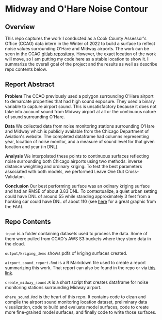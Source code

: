 # Midway and O'Hare Noise Contour

## Overview

This repo captures the work I conducted as a Cook County Assessor's Office (CCAO) data intern in the Winter of 2022 to build a surface to reflect noise values surrounding O'Hare and Midway airports. The work can be seen in the CCAO [gitlab repository](https://gitlab.com/ccao-data-science---modeling). However, the exact location of the work will move, so I am putting my code here as a stable location to show it. I summarize the overall goal of the project and the results as well as describe repo contents below. 

## Report Abstract

**Problem** The CCAO previously used a polygon surrounding O'Hare airport to demarcate properties that had high sound exposure. They used a binary variable to capture airport sound. This is unsatisfactory because it does not take into account sound from Midway airport at all or the continuous nature of sound surrounding O'Hare. 

**Data** We collected data from noise monitoring stations surrounding O'Hare and Midway which is publicly available from the Chicago Department of Aviation's website. The completed dataframe had columns representing year, location of noise monitor, and a measure of sound level for that given location and year (in DNL). 

**Analysis** We interpolated these points to continuous surfaces reflecting noise surrounding both Chicago airports using two methods: inverse distance weighting and ordinary kriging. To test the best parameters associated with both models, we performed Leave One Out Cross-Validaton. 

**Conclusion** Our best performing surface was an odinary kriging surface and had an RMSE of about 3.83 DNL. To contextualize, a quiet urban setting could have DNL of around 55 while standing approximately 3 feet from a honking car could have DNL of about 110 (see [here](https://www.faa.gov/regulations_policies/policy_guidance/noise/basics/) for a great graphic from the FAA). 



## Repo Contents

`input` is a folder containing datasets used to process the data. Some of them were pulled from CCAO's AWS S3 buckets where they store data in the cloud. 

`output/kriging_demo` shows pdfs of kriging surfaces created.

`airport_sound_report.Rmd` is a R Markdown file used to create a report summarizing this work. That report can also be found in the repo or via [this link](https://github.com/Deckart2/noise_contour/blob/main/airport_sound_report.pdf). 

`create_midway_sound.R` is a short script that creates dataframe for noise monitoring stations surrounding Midway airport. 

`ohare_sound.Rmd` is the heart of this repo. It contains code to clean and compile the airport sound monitoring location dataset, preliminary data visualization, code to build and evaluate model surfaces, code to create more fine-grained model surfaces, and finally code to write those surfaces. 
